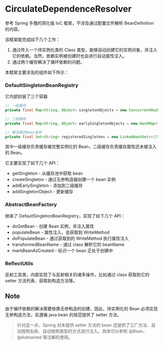 # CirculateDependenceResolver


参考 Spring 手撸的简化版 IoC 框架，不涉及通过配置文件解析 BeanDefinition 的内容。

该框架能完成如下几个工作：

1. 通过传入一个待实例化类的 Class 类型，能够自动创建它的实例对象，并注入它的依赖。当然，依赖实例被创建时也会进行自动属性注入。
2. 通过两个缓存解决了循环依赖的问题。



本框架主要涉及的组件如下所示：

### DefaultSingletonBeanRegistry

它内部封装了三个容器

```java
// 一级缓存
private final Map<String, Object> singletonObjects = new ConcurrentHashMap<>(256);

// 二级缓存
private final Map<String, Object> earlySingletonObjects = new HashMap<>(16);

// 被注册的bean名称
private final Set<String> registeredSingletons = new LinkedHashSet<>(256);
```

其中一级缓存负责缓存被完整实例化的 Bean，二级缓存负责缓存属性还未被注入的 Bean。

它主要实现了如下几个 API：

* getSingleton - 从缓存池中获取 bean
* createSingleton - 通过无参构造器创建一个 bean 实例
* addEarlySingleton - 添加到二级缓存
* addSingletonObject - 更新缓存



### AbstractBeanFactory

继承了 DefaultSingletonBeanRegistry，实现了如下几个 API：

* doGetBean - 创建 Bean 实例，并注入属性
* populateBean - 属性注入，会获取到 WriteMethod
* doPopulateBean - 通过获取到的 WriteMethod 执行属性注入
* transformedBeanName - 通过 class 解析它的 beanName
* markBeanAsCreated - 标识一个 bean 正处于创建中



### ReflectUtils

反射工具类，内部实现了与反射相关的诸多操作，比如通过 class 获取到它的 setter 方法列表、获取到构造方法等。



## Note

由于循环依赖的解决需要依靠无参构造的创建，因此，待实例化的 Bean 必须实现无参构造方法，且遵循 java bean 的规范提供了 setter 方法。

> 针对这一点，Spring 对未提供 setter 方法的 bean 还提供了工厂方法、自动按照名称、自动按照类型的方式进行注入。具体可以参照 @Bean、@Autowired 等注解的使用。